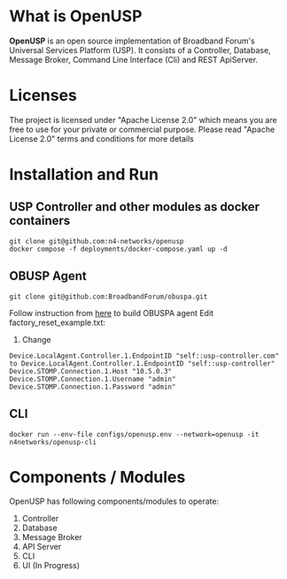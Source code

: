 # What is OpenUSP
**OpenUSP** is an open source implementation of Broadband Forum's Universal Services Platform (USP). It consists of a Controller, Database, Message Broker, Command Line Interface (Cli) and REST ApiServer.

# Licenses
The project is licensed under "Apache License 2.0" which means you are free to use for your private or commercial purpose. Please read "Apache License 2.0" terms and conditions for more details




# Installation and Run

## USP Controller and other modules as docker containers
```
git clone git@github.com:n4-networks/openusp
docker compose -f deployments/docker-compose.yaml up -d

```
## OBUSP Agent
```
git clone git@github.com:BroadbandForum/obuspa.git
```
Follow instruction from [here](https://github.com/BroadbandForum/obuspa/blob/master/QUICK_START_GUIDE.md) to build OBUSPA agent
Edit factory_reset_example.txt:
1. Change 
```
Device.LocalAgent.Controller.1.EndpointID "self::usp-controller.com" to Device.LocalAgent.Controller.1.EndpointID "self::usp-controller"
Device.STOMP.Connection.1.Host "10.5.0.3"
Device.STOMP.Connection.1.Username "admin"
Device.STOMP.Connection.1.Password "admin"
```
## CLI

```
docker run --env-file configs/openusp.env --network=openusp -it n4networks/openusp-cli

```

# Components / Modules
OpenUSP has following components/modules to operate:
1. Controller
2. Database
3. Message Broker
4. API Server
5. CLI
6. UI (In Progress)



